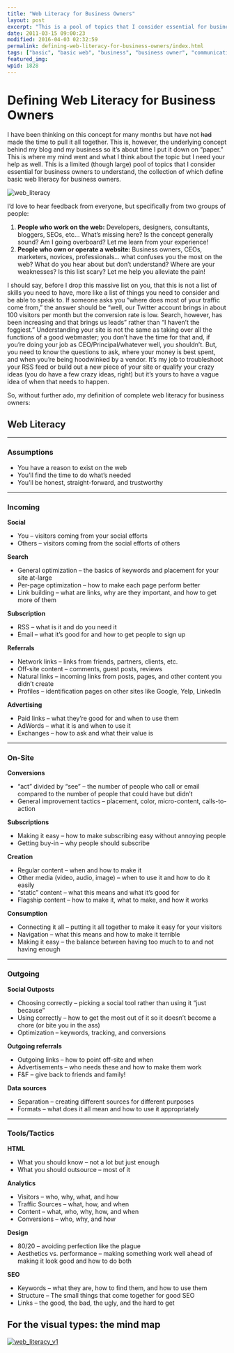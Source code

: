 ```yaml
---
title: "Web Literacy for Business Owners"
layout: post
excerpt: "This is a pool of topics that I consider essential for business owners to understand, the collection of which define basic web literacy for business owners."
date: 2011-03-15 09:00:23
modified: 2016-04-03 02:32:59
permalink: defining-web-literacy-for-business-owners/index.html
tags: ["basic", "basic web", "business", "business owner", "communication design", "for business", "internet marketing", "literacy", "optimization", "owner", "owners", "search engine optimization", "search engine optimization analysis", "site structure", "Technology Marketing", "topic", "traffic", "understand", "web", "web design", "web developers", "web literacy", "website", "websites business", "Web Strategy"]
featured_img: 
wpid: 1828
---
```


# Defining Web Literacy for Business Owners

I have been thinking on this concept for many months but have not <del>had</del> made the time to pull it all together. This is, however, the underlying concept behind my blog and my business so it’s about time I put it down on “paper.” This is where my mind went and what I think about the topic but I need your help as well. This is a limited (though large) pool of topics that I consider essential for business owners to understand, the collection of which define basic web literacy for business owners.

![web_literacy](/_images/2011/03/web_literacy.jpg)

I’d love to hear feedback from everyone, but specifically from two groups of people:

1. **People who work on the web:** Developers, designers, consultants, bloggers, SEOs, etc… What’s missing here? Is the concept generally sound? Am I going overboard? Let me learn from your experience!
2. **People who own or operate a website:** Business owners, CEOs, marketers, novices, professionals… what confuses you the most on the web? What do you hear about but don’t understand? Where are your weaknesses? Is this list scary? Let me help you alleviate the pain!

I should say, before I drop this massive list on you, that this is not a list of skills you need to have, more like a list of things you need to consider and be able to speak to. If someone asks you “where does most of your traffic come from,” the answer should be “well, our Twitter account brings in about 100 visitors per month but the conversion rate is low. Search, however, has been increasing and that brings us leads” rather than “I haven’t the foggiest.” Understanding your site is not the same as taking over all the functions of a good webmaster; you don’t have the time for that and, if you’re doing your job as CEO/Principal/whatever well, you shouldn’t. But, you need to know the questions to ask, where your money is best spent, and when you’re being hoodwinked by a vendor. It’s my job to troubleshoot your RSS feed or build out a new piece of your site or qualify your crazy ideas (you do have a few crazy ideas, right) but it’s yours to have a vague idea of when that needs to happen.

So, without further ado, my definition of complete web literacy for business owners:

Web Literacy
------------

- - - - - -

### Assumptions

- You have a reason to exist on the web
- You’ll find the time to do what’s needed
- You’ll be honest, straight-forward, and trustworthy

- - - - - -

### Incoming

**Social**

- You – visitors coming from your social efforts
- Others – visitors coming from the social efforts of others

**Search**

- General optimization – the basics of keywords and placement for your site at-large
- Per-page optimization – how to make each page perform better
- Link building – what are links, why are they important, and how to get more of them

**Subscription**

- RSS – what is it and do you need it
- Email – what it’s good for and how to get people to sign up

**Referrals**

- Network links – links from friends, partners, clients, etc.
- Off-site content – comments, guest posts, reviews
- Natural links – incoming links from posts, pages, and other content you didn’t create
- Profiles – identification pages on other sites like Google, Yelp, LinkedIn

**Advertising**

- Paid links – what they’re good for and when to use them
- AdWords – what it is and when to use it
- Exchanges – how to ask and what their value is

- - - - - -

### On-Site

**Conversions**

- “act” divided by “see” – the number of people who call or email compared to the number of people that could have but didn’t
- General improvement tactics – placement, color, micro-content, calls-to-action

**Subscriptions**

- Making it easy – how to make subscribing easy without annoying people
- Getting buy-in – why people should subscribe

**Creation**

- Regular content – when and how to make it
- Other media (video, audio, image) – when to use it and how to do it easily
- “static” content – what this means and what it’s good for
- Flagship content – how to make it, what to make, and how it works

**Consumption**

- Connecting it all – putting it all together to make it easy for your visitors
- Navigation – what this means and how to make it terrible
- Making it easy – the balance between having too much to to and not having enough

- - - - - -

### Outgoing

**Social Outposts**

- Choosing correctly – picking a social tool rather than using it “just because”
- Using correctly – how to get the most out of it so it doesn’t become a chore (or bite you in the ass)
- Optimization – keywords, tracking, and conversions

**Outgoing referrals**

- Outgoing links – how to point off-site and when
- Advertisements – who needs these and how to make them work
- F&amp;F – give back to friends and family!

**Data sources**

- Separation – creating different sources for different purposes
- Formats – what does it all mean and how to use it appropriately

- - - - - -

### Tools/Tactics

**HTML**

- What you should know – not a lot but just enough
- What you should outsource – most of it

**Analytics**

- Visitors – who, why, what, and how
- Traffic Sources – what, how, and when
- Content – what, who, why, how, and when
- Conversions – who, why, and how

**Design**

- 80/20 – avoiding perfection like the plague
- Aesthetics vs. performance – making something work well ahead of making it look good and how to do both

**SEO**

- Keywords – what they are, how to find them, and how to use them
- Structure – The small things that come together for good SEO
- Links – the good, the bad, the ugly, and the hard to get

For the visual types: the mind map
----------------------------------

[![](/_images/2011/03/web_literacy_v1.png "web_literacy_v1")](/_images/2011/03/web_literacy_v1.png)